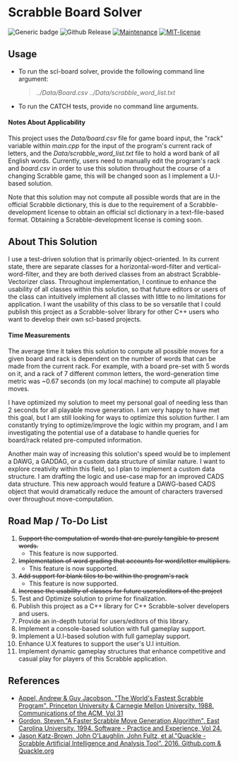 # Scrabble Board Solver

![Generic badge](https://img.shields.io/badge/build-passing-color.svg)
![Github Release](https://img.shields.io/badge/release-v0.3.0--beta-informational)
[![Maintenance](https://img.shields.io/badge/Maintained%3F-yes-green.svg)](https://github.com/adamcesco/scl-solver/graphs/commit-activity)
[![MIT-license](https://img.shields.io/badge/License-MIT-blue.svg)](./LICENSE.txt)

## Usage

- To run the scl-board solver, provide the following command line argument:
 
   >*../Data/Board.csv* *../Data/scrabble_word_list.txt*

- To run the CATCH tests, provide no command line arguments.

#### Notes About Applicability

This project uses the *Data/board.csv* file for game board input, the "rack" variable within *main.cpp* for the input of the program's current rack of letters, and the *Data/scrabble_word_list.txt* file to hold a word bank of all English words. Currently, users need to manually edit the program's rack and *board.csv* in order to use this solution throughout the course of a changing Scrabble game, this will be changed soon as I implement a U.I-based solution.

Note that this solution may not compute all possible words that are in the official Scrabble dictionary, this is due to the requirement of a Scrabble-development license to obtain an official scl dictionary in a text-file-based format. Obtaining a Scrabble-development license is coming soon.

## About This Solution

I use a test-driven solution that is primarily object-oriented. In its current state, there are separate classes for a horizontal-word-filter and vertical-word-filter, and they are both derived classes from an abstract Scrabble-Vectorizer class. Throughout implementation, I continue to enhance the usability of all classes within this solution, so that future editors or users of the class can intuitively implement all classes with little to no limitations for application. I want the usability of this class to be so versatile that I could publish this project as a Scrabble-solver library for other C++ users who want to develop their own scl-based projects.

#### Time Measurements

The average time it takes this solution to compute all possible moves for a given board and rack is dependent on the number of words that can be made from the current rack. For example, with a board pre-set with 5 words on it, and a rack of 7 different common letters, the word-generation time metric was ~0.67 seconds (on my local machine) to compute all playable moves.

I have optimized my solution to meet my personal goal of needing less than 2 seconds for all playable move generation. I am very happy to have met this goal, but I am still looking for ways to optimize this solution further. I am constantly trying to optimize/improve the logic within my program, and I am investigating the potential use of a database to handle queries for board/rack related pre-computed information.

Another main way of increasing this solution's speed would be to implement a DAWG, a GADDAG, or a custom data structure of similar nature. I want to explore creativity within this field, so I plan to implement a custom data structure. I am drafting the logic and use-case map for an improved CADS data structure. This new approach would feature a DAWG-based CADS object that would dramatically reduce the amount of characters traversed over throughout move-computation.

## Road Map / To-Do List

1. ~~Support the computation of words that are purely tangible to present words.~~
    - This feature is now supported.
2. ~~Implementation of word grading that accounts for word/letter multipliers.~~
    - This feature is now supported.
3. ~~Add support for blank tiles to be within the program's rack~~
    - This feature is now supported.
4. ~~Increase the usability of classes for future users/editors of the project~~
5. Test and Optimize solution to prime for finalization.
6. Publish this project as a C++ library for C++ Scrabble-solver developers and users.
7. Provide an in-depth tutorial for users/editors of this library.
8. Implement a console-based solution with full gameplay support.
9. Implement a U.I-based solution with full gameplay support.
10. Enhance U.X features to support the user's U.I intuition.
11. Implement dynamic gameplay structures that enhance competitive and casual play for players of this Scrabble application.

## References

- [Appel, Andrew & Guy Jacobson. "The World's Fastest Scrabble Program". Princeton University & Carnegie Mellon University. 1988. Communications of the ACM, Vol 31](https://dl.acm.org/doi/10.1145/42411.42420)
- [Gordon, Steven."A Faster Scrabble Move Generation Algorithm". East Carolina University. 1994. Software - Practice and Experience, Vol 24.](https://doi.org/10.1002/spe.4380240205)
- [Jason Katz-Brown, John O'Laughlin, John Fultz, et al."Quackle - Scrabble Artificial Intelligence and Analysis Tool". 2016. Github.com & Quackle.org](https://github.com/quackle/quackle)
